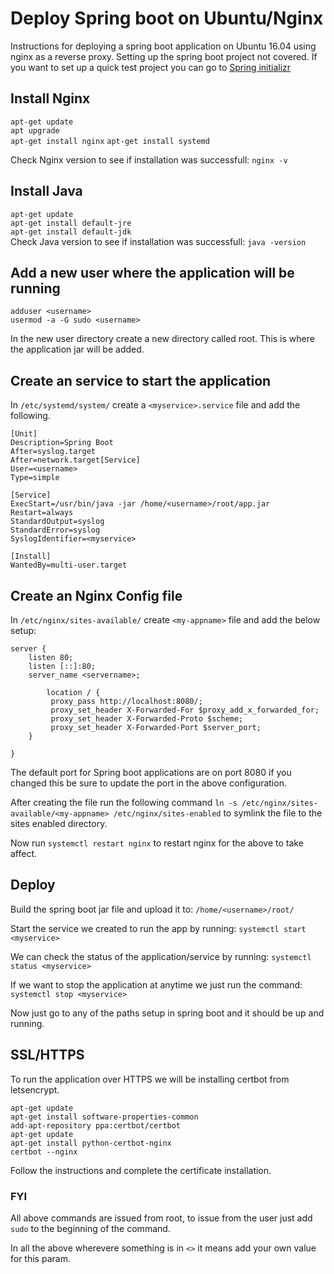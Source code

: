# Deploy Spring boot on Ubuntu/Nginx
Instructions for deploying a spring boot application on Ubuntu 16.04 using nginx as a reverse proxy. Setting up the spring boot project not covered. If you want to set up a quick test project you can go to
[Spring initializr](https://start.spring.io)

## Install Nginx
`apt-get update`  
`apt upgrade`  
`apt-get install nginx`
`apt-get install systemd`  

Check Nginx version to see if installation was successfull: `nginx -v`

## Install Java
`apt-get update`  
`apt-get install default-jre`  
`apt-get install default-jdk`  
Check Java version to see if installation was successfull: `java -version`

## Add a new user where the application will be running
`adduser <username>`  
`usermod -a -G sudo <username>`  

In the new user directory create a new directory called root. This is where the application jar will be added.

## Create an service to start the application

In `/etc/systemd/system/` create a `<myservice>.service` file and add the following.

```
[Unit]
Description=Spring Boot
After=syslog.target
After=network.target[Service]
User=<username>
Type=simple

[Service]
ExecStart=/usr/bin/java -jar /home/<username>/root/app.jar
Restart=always
StandardOutput=syslog
StandardError=syslog
SyslogIdentifier=<myservice>

[Install]
WantedBy=multi-user.target

```

## Create an Nginx Config file
In `/etc/nginx/sites-available/` create `<my-appname>` file and add the below setup:

```
server {
    listen 80;
    listen [::]:80;
    server_name <servername>;
    
        location / {
         proxy_pass http://localhost:8080/;
         proxy_set_header X-Forwarded-For $proxy_add_x_forwarded_for;
         proxy_set_header X-Forwarded-Proto $scheme;
         proxy_set_header X-Forwarded-Port $server_port;
    }

}
```
The default port for Spring boot applications are on port 8080 if you changed this be sure to update the port in the above configuration.  

After creating the file run the following command `ln -s /etc/nginx/sites-available/<my-appname> /etc/nginx/sites-enabled` to symlink the file to the sites enabled directory.  

Now run `systemctl restart nginx` to restart nginx for the above to take affect.

## Deploy
Build the spring boot jar file and upload it to: `/home/<username>/root/`  

Start the service we created to run the app by running: `systemctl start <myservice>`  

We can check the status of the application/service by running: `systemctl status <myservice>`  

If we want to stop the application at anytime we just run the command: `systemctl stop <myservice>`  

Now just go to any of the paths setup in spring boot and it should be up and running. 

## SSL/HTTPS

To run the application over HTTPS we will be installing certbot from letsencrypt.  

`apt-get update`  
`apt-get install software-properties-common`  
`add-apt-repository ppa:certbot/certbot`  
`apt-get update`  
`apt-get install python-certbot-nginx`  
`certbot --nginx`  

Follow the instructions and complete the certificate installation. 

### FYI 

All above commands are issued from root, to issue from the user just add `sudo` to the beginning of the command.  

In all the above wherevere something is in `<>` it means add your own value for this param. 